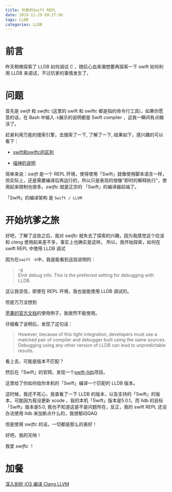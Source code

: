 ```yaml
---
title: 坑爹的Swift REPL
date: 2019-11-29 09:27:56
tags: LLDB
categories: LLDB
---
```


# 前言 
昨天稍微探索了 LLDB 如何调试 C ，随后心血来潮想要再探索一下 swift 如何利用 LLDB 来调试，不过坑爹的事情发生了。

# 问题
首先是 *swift* 和 *swiftc* (这里的 swift 和 swiftc 都是指的命令行工具)，如果你愿意的话，在 Bash 中输入`-h`展示的说明都是 Swift compiler ，这我一瞬间有点糊涂了。

赶紧利用万能的搜索引擎，去搜索了一下, 了解了一下, 结果如下，感兴趣的可以看下：

+ [swift和swiftc的区别](https://stackoverflow.com/questions/57777091/whats-the-difference-between-swift-and-swiftc)

+ [喵神的说明](https://swifter.tips/swift-cli/)

简单来说：*swift* 是一个 REPL 环境，使得使用「Swift」就像使用脚本语言一样，但实际上，还是需要编译后再运行的，所以只是表现的很像"即时的解释执行"，使用起来限制也很多。*swiftc* 就是正宗的 「Swift」的编译器前端了。

「Swift」的编译架构 是 `Swift / LLVM`

# 开始坑爹之旅
好吧，了解了这些之后，我对 *swiftc* 就失去了探索的兴趣，因为我感觉这个应该和 *clang* 使用起来差不多，事实上也确实是这样。
所以，我开始探索，如何在 swift REPL 中使用 LLDB 调试

因为在`swift -h`中，我是能看到这段说明的：
> -g <br>
 Emit debug info. This is the preferred setting for debugging with LLDB.

这让我坚信，即使在 REPL 环境，我也是能使用 LLDB 调试的。

但是万万没想到

[苹果的官方文档](https://swift.org/lldb/)的使用例子，我居然不能使用。

仔细看了说明后，发现了这句话：
> However, because of this tight integration, developers must use a matched pair of compiler and debugger built using the same sources. Debugging using any other version of LLDB can lead to unpredictable results.

看上去，可能是版本不匹配？

然后在「Swift」的官网，发现一个[swift-lldb](https://github.com/apple/swift-lldb)项目。

这里给了你如何给你本机的「Swift」编译一个匹配的 LLDB 版本。

这时候，我还不死心，我查看了一下 LLDB 的版本，以及支持的「Swift」的版本，可能因为我没更新 xcode ，我的本机「Swift」版本是5.0.1，而 lldb 的目标「Swift」版本是5.0, 我也不知道这是不是问题所在，反正，我的 swift REPL 还没办法使用 lldb 来加断点什么的，我很郁闷QAQ

但是使用 *swiftc* 的话，一切都是那么的美好！

好吧，我的天呐！

我爱 *swiftc* ！

# 加餐
[深入剖析 iOS 编译 Clang LLVM](https://github.com/ming1016/study/wiki/%E6%B7%B1%E5%85%A5%E5%89%96%E6%9E%90-iOS-%E7%BC%96%E8%AF%91-Clang---LLVM)






